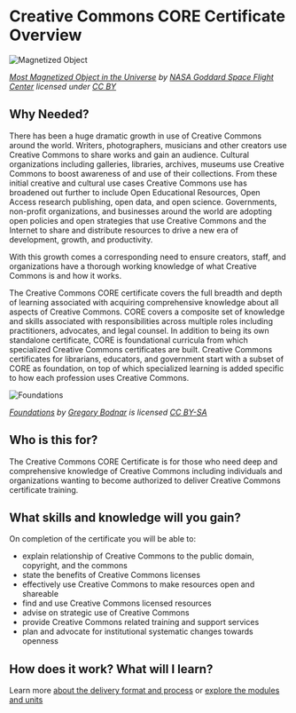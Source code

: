 # Creative Commons CORE Certificate Overview

![Magnetized Object](https://github.com/creativecommons/cc-cert-core/blob/master/images/MagnetizedObject.jpg "Magnetized Object")

*[Most Magnetized Object in the Universe](https://flic.kr/p/6wYoR8) by [NASA Goddard Space Flight Center](https://www.flickr.com/photos/gsfc/) licensed under [CC BY](https://creativecommons.org/licenses/by/2.0/)*

## Why Needed?
There has been a huge dramatic growth in use of Creative Commons around the world. Writers, photographers, musicians and other creators use Creative Commons to share works and gain an audience. Cultural organizations including galleries, libraries, archives, museums use Creative Commons to boost awareness of and use of their collections. From these initial creative and cultural use cases Creative Commons use has broadened out further to include Open Educational Resources, Open Access research publishing, open data, and open science. Governments, non-profit organizations, and businesses around the world are adopting open policies and open strategies that use Creative Commons and the Internet to share and distribute resources to drive a new era of development, growth, and productivity. 

With this growth comes a corresponding need to ensure creators, staff, and organizations have a thorough working knowledge of what Creative Commons is and how it works.  

The Creative Commons CORE certificate covers the full breadth and depth of learning associated with acquiring comprehensive knowledge about all aspects of Creative Commons. CORE covers a composite set of knowledge and skills associated with responsibilities across multiple roles including practitioners, advocates, and legal counsel. In addition to being its own standalone certificate, CORE is foundational curricula from which specialized Creative Commons certificates are built. Creative Commons certificates for librarians, educators, and government start with a subset of CORE as foundation, on top of which specialized learning is added specific to how each profession uses Creative Commons.

![Foundations](https://github.com/creativecommons/cc-cert-core/blob/master/images/Foundations.jpg)

*[Foundations](https://flic.kr/p/8Tbb1W) by [Gregory Bodnar](https://www.flickr.com/photos/sapheron/) is licensed [CC BY-SA](https://creativecommons.org/licenses/by-sa/2.0/)*

## Who is this for?

The Creative Commons CORE Certificate is for those who need deep and comprehensive knowledge of Creative Commons including individuals and organizations wanting to become authorized to deliver Creative Commons certificate training.

## What skills and knowledge will you gain?

On completion of the certificate you will be able to:

* explain relationship of Creative Commons to the public domain, copyright, and the commons
* state the benefits of Creative Commons licenses
* effectively use Creative Commons to make resources open and shareable
* find and use Creative Commons licensed resources
* advise on strategic use of Creative Commons
* provide Creative Commons related training and support services
* plan and advocate for institutional systematic changes towards openness 

## How does it work? What will I learn?

Learn more [about the delivery format and process](../details/index.md) or [explore the modules and units](../contents/index.md)


